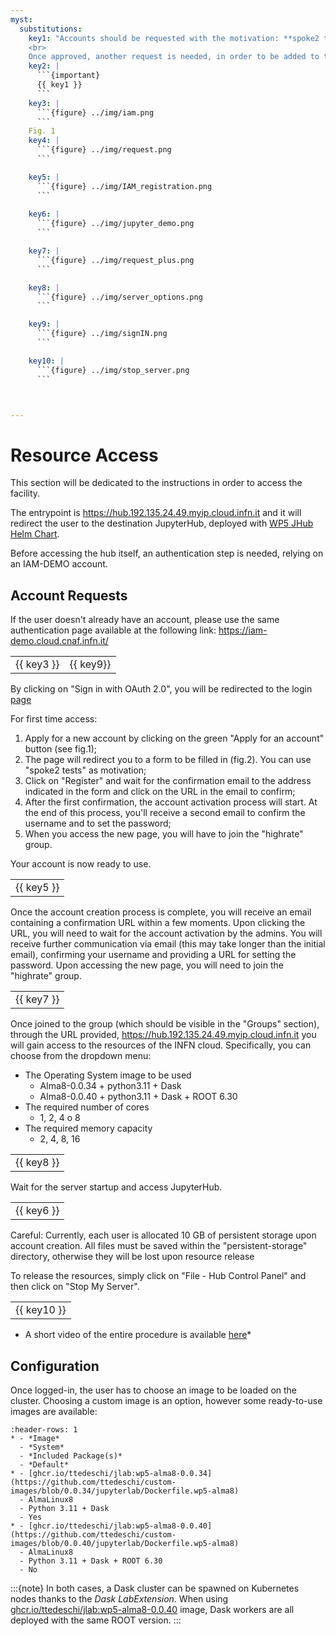 ```yaml
---
myst:
  substitutions:
    key1: "Accounts should be requested with the motivation: **spoke2 tests**.
    <br>
    Once approved, another request is needed, in order to be added to the `highrate` group. Please, use the '*Join a group*' button in the '*Group request tab*', adding the same motivation as before, when requested."
    key2: |
      ```{important}
      {{ key1 }}
      ```
    key3: |
      ```{figure} ../img/iam.png
      ```
    Fig. 1
    key4: |
      ```{figure} ../img/request.png
      ```

    key5: |
      ```{figure} ../img/IAM_registration.png
      ```
    
    key6: |
      ```{figure} ../img/jupyter_demo.png
      ```  

    key7: |
      ```{figure} ../img/request_plus.png
      ``` 

    key8: |
      ```{figure} ../img/server_options.png
      ``` 

    key9: |
      ```{figure} ../img/signIN.png
      ``` 

    key10: |
      ```{figure} ../img/stop_server.png
      ``` 



---
```


# Resource Access
This section will be dedicated to the instructions in order to access the facility.

The entrypoint is https://hub.192.135.24.49.myip.cloud.infn.it and it will redirect the user to the destination JupyterHub, deployed with [WP5 JHub Helm Chart](https://github.com/ttedeschi/HighRateAnalysis-WP5/tree/main/stable/jhub-aas).

Before accessing the hub itself, an authentication step is needed, relying on an IAM-DEMO account. 

## Account Requests
If the user doesn't already have an account, please use the same authentication page available at the following link: https://iam-demo.cloud.cnaf.infn.it/

|            |              |
| ---------- | ------------ |
| {{ key3 }} | {{ key9}}    |


By clicking on "Sign in with OAuth 2.0", you will be redirected to the login [page](https://iam-demo.cloud.cnaf.infn.it/)

For first time access:
1. Apply for a new account by clicking on the green "Apply for an account" button (see fig.1);
1. The page will redirect you to a form to be filled in (fig.2). You can use "spoke2 tests" as motivation;
1. Click on "Register" and wait for the confirmation email to the address indicated in the form and click on the URL in the email to confirm;
1. After the first confirmation, the account activation process will start. At the end of this process, you'll receive a second email to confirm the username and to set the password;
1. When you access the new page, you will have to join the "highrate" group.


Your account is now ready to use.

|            | 
| ---------- | 
| {{ key5 }} | 


Once the account creation process is complete, you will receive an email containing a confirmation URL within a few moments.
Upon clicking the URL, you will need to wait for the account activation by the admins. You will receive further communication via email (this may take longer than the initial email), confirming your username and providing a URL for setting the password.
Upon accessing the new page, you will need to join the "highrate" group.


|            | 
| ---------- | 
| {{ key7 }} | 




Once joined to the group (which should be visible in the "Groups" section), through the URL provided, https://hub.192.135.24.49.myip.cloud.infn.it
you will gain access to the resources of the INFN cloud. Specifically, you can choose from the dropdown menu:
- The Operating System image to be used
   - Alma8-0.0.34 + python3.11 + Dask
   - Alma8-0.0.40 + python3.11 + Dask + ROOT 6.30
- The required number of cores
   - 1, 2, 4 o 8
- The required memory capacity
   - 2, 4, 8, 16



|            | 
| ---------- | 
| {{ key8 }} | 


Wait for the server startup and access JupyterHub.


|            | 
| ---------- | 
| {{ key6 }} | 


Careful: Currently, each user is allocated 10 GB of persistent storage upon account creation. All files must be saved within the "persistent-storage" directory, otherwise they will be lost upon resource release

To release the resources, simply click on "File - Hub Control Panel" and then click on "Stop My Server".


|            | 
| ---------- | 
| {{ key10 }} | 


* A short video of the entire procedure is available [here](https://drive.google.com/file/d/1xe7JnEDpsPZBlCtI_krstdwg1aNZ4Xkf/view?usp=sharing)*

## Configuration
Once logged-in, the user has to choose an image to be loaded on the cluster. Choosing a custom image is an option, however some ready-to-use images are available:
```{list-table}
:header-rows: 1
* - *Image*
  - *System*
  - *Included Package(s)*
  - *Default*
* - [ghcr.io/ttedeschi/jlab:wp5-alma8-0.0.34](https://github.com/ttedeschi/custom-images/blob/0.0.34/jupyterlab/Dockerfile.wp5-alma8)
  - AlmaLinux8
  - Python 3.11 + Dask
  - Yes
* - [ghcr.io/ttedeschi/jlab:wp5-alma8-0.0.40](https://github.com/ttedeschi/custom-images/blob/0.0.40/jupyterlab/Dockerfile.wp5-alma8)
  - AlmaLinux8
  - Python 3.11 + Dask + ROOT 6.30
  - No
```

:::{note}
In both cases, a Dask cluster can be spawned on Kubernetes nodes thanks to the *Dask LabExtension*. When using [ghcr.io/ttedeschi/jlab:wp5-alma8-0.0.40](https://github.com/ttedeschi/custom-images/blob/0.0.40/jupyterlab/Dockerfile.wp5-alma8) image, Dask workers are all deployed with the same ROOT version.
:::
